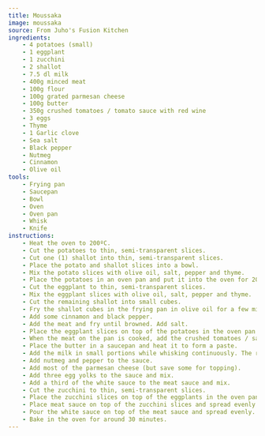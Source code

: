 ```yaml
---
title: Moussaka
image: moussaka
source: From Juho's Fusion Kitchen
ingredients:
    - 4 potatoes (small)
    - 1 eggplant
    - 1 zucchini
    - 2 shallot
    - 7.5 dl milk
    - 400g minced meat
    - 100g flour
    - 100g grated parmesan cheese
    - 100g butter
    - 350g crushed tomatoes / tomato sauce with red wine
    - 3 eggs
    - Thyme
    - 1 Garlic clove
    - Sea salt
    - Black pepper
    - Nutmeg
    - Cinnamon
    - Olive oil
tools:
    - Frying pan
    - Saucepan
    - Bowl
    - Oven
    - Oven pan
    - Whisk
    - Knife
instructions:
    - Heat the oven to 200ºC.
    - Cut the potatoes to thin, semi-transparent slices.
    - Cut one (1) shallot into thin, semi-transparent slices.
    - Place the potato and shallot slices into a bowl.
    - Mix the potato slices with olive oil, salt, pepper and thyme.
    - Place the potatoes in an oven pan and put it into the oven for 20 minutes.
    - Cut the eggplant to thin, semi-transparent slices.
    - Mix the eggplant slices with olive oil, salt, pepper and thyme.
    - Cut the remaining shallot into small cubes.
    - Fry the shallot cubes in the frying pan in olive oil for a few minutes.
    - Add some cinnamon and black pepper.
    - Add the meat and fry until browned. Add salt.
    - Place the eggplant slices on top of the potatoes in the oven pan and bake in the oven for another 20 minutes.
    - When the meat on the pan is cooked, add the crushed tomatoes / sauce.
    - Place the butter in a saucepan and heat it to form a paste.
    - Add the milk in small portions while whisking continuously. The resulting sauce should be thick and silky.
    - Add nutmeg and pepper to the sauce.
    - Add most of the parmesan cheese (but save some for topping).
    - Add three egg yolks to the sauce and mix.
    - Add a third of the white sauce to the meat sauce and mix.
    - Cut the zucchini to thin, semi-transparent slices.
    - Place the zucchini slices on top of the eggplants in the oven pan and bake in the oven for another 20 minutes.
    - Place meat sauce on top of the zucchini slices and spread evenly.
    - Pour the white sauce on top of the meat sauce and spread evenly.
    - Bake in the oven for around 30 minutes.
---
```

